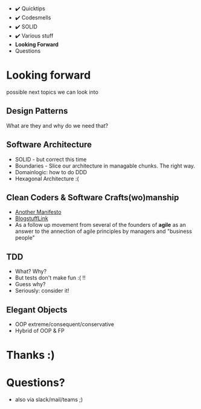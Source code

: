 - ✔️  Quicktips
- ✔️  Codesmells
- ✔️  SOLID
- ✔️  Various stuff
- **Looking Forward**
- Questions


# Looking forward

possible next topics we can look into


## Design Patterns

What are they and why do we need that?


## Software Architecture

- SOLID - but correct this time<!-- .element class="fragment" -->
- Boundaries - Slice our architecture in managable chunks. The right way.<!-- .element class="fragment" -->
- Domainlogic: how to do DDD<!-- .element class="fragment" -->
- Hexagonal Architecture :( <!-- .element class="fragment" -->


## Clean Coders & Software Crafts(wo)manship
- [Another Manifesto](https://manifesto.softwarecraftsmanship.org)
- [BlogstuffLink](http://blog.oshineye.com/2011/01/software-craftsmanship-more-than-just.html)
- As a follow up movement from several of the founders of **agile** as an answer to the annection of agile principles by managers and "business people"


## TDD
- What? Why?<!-- .element class="fragment" -->
- But tests don't make fun :( !! <!-- .element class="fragment" -->
- Guess why?<!-- .element class="fragment" -->
- Seriously: consider it!<!-- .element class="fragment" -->


## Elegant Objects
- OOP extreme/consequent/conservative<!-- .element class="fragment" -->
- Hybrid of OOP & FP<!-- .element class="fragment" -->


# Thanks :)


# Questions?

- also via slack/mail/teams ;)
